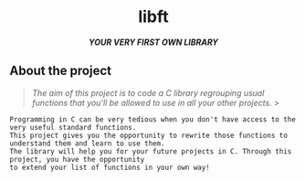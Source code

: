 <h1 align="center">libft</h1>

<p align="center">
	<b><i>YOUR VERY FIRST OWN LIBRARY</i></b><br>
</p>

## About the project

> _The aim of this project is to code a C library regrouping usual functions that you'll be allowed to use in all your other projects._ >

	Programming in C can be very tedious when you don't have access to the very useful standard functions.
	This project gives you the opportunity to rewrite those functions to understand them and learn to use them.
	The library will help you for your future projects in C. Through this project, you have the opportunity
	to extend your list of functions in your own way!


